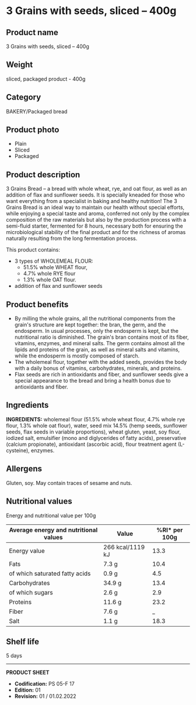 # 3 Grains with seeds, sliced – 400g

## Product name
3 Grains with seeds, sliced – 400g

## Weight
sliced, packaged product - 400g

## Category
BAKERY/Packaged bread

## Product photo
- Plain
- Sliced
- Packaged

## Product description
3 Grains Bread – a bread with whole wheat, rye, and oat flour, as well as an addition of flax and sunflower seeds. It is specially kneaded for those who want everything from a specialist in baking and healthy nutrition! The 3 Grains Bread is an ideal way to maintain our health without special efforts, while enjoying a special taste and aroma, conferred not only by the complex composition of the raw materials but also by the production process with a semi-fluid starter, fermented for 8 hours, necessary both for ensuring the microbiological stability of the final product and for the richness of aromas naturally resulting from the long fermentation process.

This product contains:
- 3 types of WHOLEMEAL FLOUR:
  - 51.5% whole WHEAT flour,
  - 4.7% whole RYE flour
  - 1.3% whole OAT flour.
- addition of flax and sunflower seeds

## Product benefits
- By milling the whole grains, all the nutritional components from the grain's structure are kept together: the bran, the germ, and the endosperm. In usual processes, only the endosperm is kept, but the nutritional ratio is diminished. The grain's bran contains most of its fiber, vitamins, enzymes, and mineral salts. The germ contains almost all the lipids and proteins of the grain, as well as mineral salts and vitamins, while the endosperm is mostly composed of starch.
- The wholemeal flour, together with the added seeds, provides the body with a daily bonus of vitamins, carbohydrates, minerals, and proteins.
- Flax seeds are rich in antioxidants and fiber, and sunflower seeds give a special appearance to the bread and bring a health bonus due to antioxidants and fiber.

## Ingredients
**INGREDIENTS:** wholemeal flour (51.5% whole wheat flour, 4.7% whole rye flour, 1.3% whole oat flour), water, seed mix 14.5% (hemp seeds, sunflower seeds, flax seeds in variable proportions), wheat gluten, yeast, soy flour, iodized salt, emulsifier (mono and diglycerides of fatty acids), preservative (calcium propionate), antioxidant (ascorbic acid), flour treatment agent (L-cysteine), enzymes.

## Allergens
Gluten, soy. May contain traces of sesame and nuts.

## Nutritional values
Energy and nutritional value per 100g

| Average energy and nutritional values | Value | %RI* per 100g |
|-----------------------------------------|-------------------|------------------|
| Energy value                            | 266 kcal/1119 kJ  | 13.3             |
| Fats                                    | 7.3 g             | 10.4             |
| of which saturated fatty acids          | 0.9 g             | 4.5              |
| Carbohydrates                           | 34.9 g            | 13.4             |
| of which sugars                         | 2.6 g             | 2.9              |
| Proteins                                | 11.6 g            | 23.2             |
| Fiber                                   | 7.6 g             | _                |
| Salt                                    | 1.1 g             | 18.3             |

## Shelf life
5 days

---
**PRODUCT SHEET**
- **Codification:** PS 05-F 17
- **Edition:** 01
- **Revision:** 01 / 01.02.2022